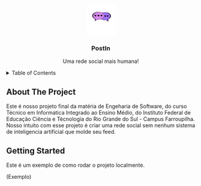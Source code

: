 <div id="top"></div>


<!-- PROJECT LOGO -->
<br />
<div align="center">
    <img src="media/Logo512.png" alt="Logo" width="80" height="80">


  <h3 align="center">PostIn</h3>

  <p align="center">
    Uma rede social mais humana!
    <br />
</div>



<!-- TABLE OF CONTENTS -->
<details>
  <summary>Table of Contents</summary>
  <ol>
    <li>
      <a href="#about-the-project">About The Project</a>
    </li>
    <li>
      <a href="#getting-started">Getting Started</a>
    </li>
  </ol>
</details>



<!-- ABOUT THE PROJECT -->
## About The Project

Este é nosso projeto final da matéria de Engeharia de Software, do curso Técnico em Informatica Integrado ao Ensino Médio, do Instituto Federal de Educação Ciência e Técnologia do Rio Grande do Sul - Campus Farroupilha.
Nosso intuito com esse projeto é criar uma rede social sem nenhum sistema de inteligencia artificial que molde seu feed.



<!-- GETTING STARTED -->
## Getting Started

Este é um exemplo de como rodar o projeto localmente.

(Exemplo)
